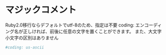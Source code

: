 # マジックコメント
Ruby2.0移行ならデフォルトでutf-8のため、指定は不要
coding: エンコーディング名が正しければ、前後に任意の文字を置くことができます。
また、大文字小文字の区別はありません

```rb
#coding: us-ascii
```
